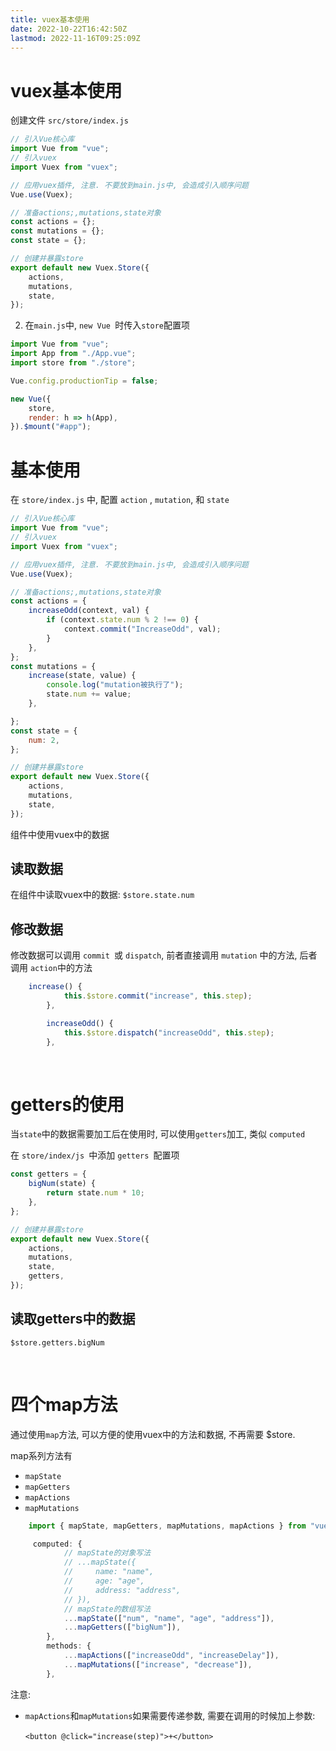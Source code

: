 ```yaml
---
title: vuex基本使用
date: 2022-10-22T16:42:50Z
lastmod: 2022-11-16T09:25:09Z
---
```


# vuex基本使用

创建文件 `src/store/index.js`​

```js
// 引入Vue核心库
import Vue from "vue";
// 引入vuex
import Vuex from "vuex";

// 应用vuex插件, 注意. 不要放到main.js中, 会造成引入顺序问题
Vue.use(Vuex);

// 准备actions;,mutations,state对象
const actions = {};
const mutations = {};
const state = {};

// 创建并暴露store
export default new Vuex.Store({
    actions,
    mutations,
    state,
});
```

2. 在`main.js`​中, `new Vue ​`​时传入`store`​配置项

```js
import Vue from "vue";
import App from "./App.vue";
import store from "./store";

Vue.config.productionTip = false;

new Vue({
    store,
    render: h => h(App),
}).$mount("#app");
```

# 基本使用

在 `store/index.js`​ 中,  配置 `action`​ , `mutation`​, 和 `state`​

```js
// 引入Vue核心库
import Vue from "vue";
// 引入vuex
import Vuex from "vuex";

// 应用vuex插件, 注意. 不要放到main.js中, 会造成引入顺序问题
Vue.use(Vuex);

// 准备actions;,mutations,state对象
const actions = {
    increaseOdd(context, val) {
        if (context.state.num % 2 !== 0) {
            context.commit("IncreaseOdd", val);
        }
    },
};
const mutations = {
    increase(state, value) {
        console.log("mutation被执行了");
        state.num += value;
    },

};
const state = {
    num: 2,
};

// 创建并暴露store
export default new Vuex.Store({
    actions,
    mutations,
    state,
});
```

组件中使用vuex中的数据

## 读取数据

在组件中读取vuex中的数据: `$store.state.num`

## 修改数据

修改数据可以调用 `commit ​`​或 `dispatch`​, 前者直接调用 `mutation`​ 中的方法, 后者调用 `action`​中的方法

```js
	increase() {
            this.$store.commit("increase", this.step);
        },

        increaseOdd() {
            this.$store.dispatch("increaseOdd", this.step);
        },
```

‍

# getters的使用

当`state`​中的数据需要加工后在使用时, 可以使用`getters`​加工, 类似 `computed`​

在 `store/index/js ​`​中添加 `getters ​`​配置项

```js
const getters = {
    bigNum(state) {
        return state.num * 10;
    },
};

// 创建并暴露store
export default new Vuex.Store({
    actions,
    mutations,
    state,
    getters,
});
```

## 读取getters中的数据

`$store.getters.bigNum`

‍

# 四个map方法

通过使用`map`​方法, 可以方便的使用vuex中的方法和数据, 不再需要  $store.

map系列方法有

* ​`mapState`​
* ​`mapGetters`​
* ​`mapActions`​
* ​`mapMutations`​

```js
	import { mapState, mapGetters, mapMutations, mapActions } from "vuex";

   	 computed: {
	        // mapState的对象写法
	        // ...mapState({
	        //     name: "name",
	        //     age: "age",
	        //     address: "address",
	        // }),
	        // mapState的数组写法
	        ...mapState(["num", "name", "age", "address"]),
	        ...mapGetters(["bigNum"]),
	    },
	    methods: {
	        ...mapActions(["increaseOdd", "increaseDelay"]),
	        ...mapMutations(["increase", "decrease"]),
	    },
```

注意: 

* ​`mapActions`​​和`mapMutations`​​如果需要传递参数, 需要在调用的时候加上参数:

  `<button @click="increase(step)">+</button>`​​

‍
